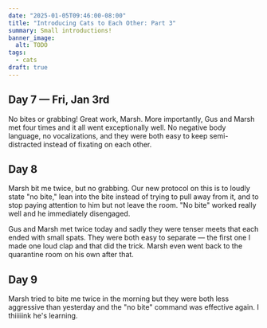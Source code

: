```yaml
---
date: "2025-01-05T09:46:00-08:00"
title: "Introducing Cats to Each Other: Part 3"
summary: Small introductions!
banner_image:
  alt: TODO
tags:
  - cats
draft: true
---
```


## Day 7 — Fri, Jan 3rd

No bites or grabbing! Great work, Marsh. More importantly, Gus and Marsh met four times and it all went exceptionally well. No negative body language, no vocalizations, and they were both easy to keep semi-distracted instead of fixating on each other.

## Day 8

Marsh bit me twice, but no grabbing. Our new protocol on this is to loudly state "no bite," lean into the bite instead of trying to pull away from it, and to stop paying attention to him but not leave the room. "No bite" worked really well and he immediately disengaged.

Gus and Marsh met twice today and sadly they were tenser meets that each ended with small spats. They were both easy to separate — the first one I made one loud clap and that did the trick. Marsh even went back to the quarantine room on his own after that.

## Day 9

Marsh tried to bite me twice in the morning but they were both less aggressive than yesterday and the "no bite" command was effective again. I thiiiiink he's learning.
